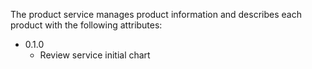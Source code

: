 The product service manages product information and describes each product with the following attributes:

- 0.1.0
    - Review service initial chart
